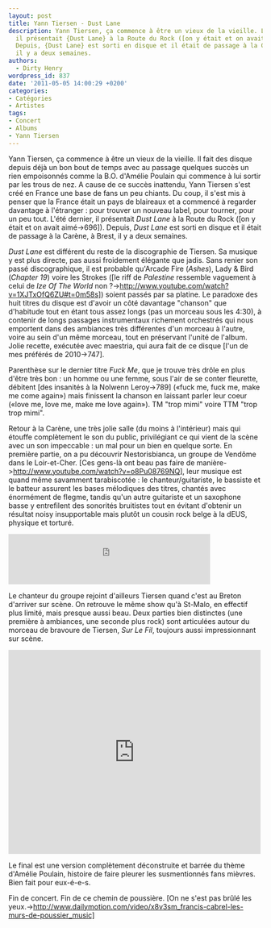 ```yaml
---
layout: post
title: Yann Tiersen - Dust Lane
description: Yann Tiersen, ça commence à être un vieux de la vieille. L'été dernier,
  il présentait {Dust Lane} à la Route du Rock ([on y était et on avait aimé->696]).
  Depuis, {Dust Lane} est sorti en disque et il était de passage à la Carène, à Brest
  il y a deux semaines.
authors:
  - Dirty Henry
wordpress_id: 837
date: '2011-05-05 14:00:29 +0200'
categories:
- Catégories
- Artistes
tags:
- Concert
- Albums
- Yann Tiersen
---
```

Yann Tiersen, ça commence à être un vieux de la vieille. Il fait des disque depuis déjà un bon bout de temps avec au passage quelques succès un rien empoisonnés comme la B.O. d'Amélie Poulain qui commence à lui sortir par les trous de nez. A cause de ce succès inattendu, Yann Tiersen s'est créé en France une base de fans un peu chiants. Du coup, il s'est mis à penser que la France était un pays de blaireaux et a commencé à regarder davantage à l'étranger : pour trouver un nouveau label, pour tourner, pour un peu tout. L'été dernier, il présentait *Dust Lane* à la Route du Rock ([on y était et on avait aimé->696]). Depuis, *Dust Lane* est sorti en disque et il était de passage à la Carène, à Brest, il y a deux semaines.

*Dust Lane* est différent du reste de la discographie de Tiersen. Sa musique y est plus directe, pas aussi froidement élégante que jadis. Sans renier son passé discographique, il est probable qu'Arcade Fire (*Ashes*), Lady & Bird (*Chapter 19*) voire les Strokes ([le riff de *Palestine* ressemble vaguement à celui de *Ize Of The World* non ?->http://www.youtube.com/watch?v=1XJTxOfQ6ZU#t=0m58s]) soient passés par sa platine. Le paradoxe des huit titres du disque est d'avoir un côté davantage "chanson" que d'habitude tout en étant tous assez longs (pas un morceau sous les 4:30), à contenir de longs passages instrumentaux richement orchestrés qui nous emportent dans des ambiances très différentes d'un morceau à l'autre, voire au sein d'un même morceau, tout en préservant l'unité de l'album. Jolie recette, exécutée avec maestria, qui aura fait de ce disque [l'un de mes préférés de 2010->747].

Parenthèse sur le dernier titre *Fuck Me*, que je trouve très drôle en plus d'être très bon : un homme ou une femme, sous l'air de se conter fleurette, débitent [des insanités à la Nolwenn Leroy->789] («fuck me, fuck me, make me come again») mais finissent la chanson en laissant parler leur coeur («love me, love me, make me love again»). TM "trop mimi" voire TTM "trop trop mimi".

Retour à la Carène, une très jolie salle (du moins à l'intérieur) mais qui étouffe complètement le son du public, privilégiant ce qui vient de la scène avec un son impeccable : un mal pour un bien en quelque sorte. En première partie, on a pu découvrir Nestorisbianca, un groupe de Vendôme dans le Loir-et-Cher. [Ces gens-là ont beau pas faire de manière->http://www.youtube.com/watch?v=o8Pu08769NQ], leur musique est quand même savamment tarabiscotée : le chanteur/guitariste, le bassiste et le batteur assurent les bases mélodiques des titres, chantés avec énormément de flegme, tandis qu'un autre guitariste et un saxophone basse y entrefilent des sonorités bruitistes tout en évitant d'obtenir un résultat noisy insupportable mais plutôt un cousin rock belge à la dEUS, physique et torturé.

<iframe width="400" height="100" style="position: relative; display: block; width: 400px; height: 100px;" src="http://bandcamp.com/EmbeddedPlayer/v=2/track=367684424/size=venti/bgcol=FFFFFF/linkcol=4285BB/" allowtransparency="true" frameborder="0"><a href="http://nestorisbianca.bandcamp.com/track/april-day">April Day by nestorisbianca</a></iframe>

Le chanteur du groupe rejoint d'ailleurs Tiersen quand c'est au Breton d'arriver sur scène. On retrouve le même show qu'à St-Malo, en effectif plus limité, mais presque aussi beau. Deux parties bien distinctes (une première à ambiances, une seconde plus rock) sont articulées autour du morceau de bravoure de Tiersen, *Sur Le Fil*, toujours aussi impressionnant sur scène. 

<iframe width="500" height="405" src="http://www.youtube.com/embed/gKqHjFtX7iE?rel=0" frameborder="0" allowfullscreen></iframe>

Le final est une version complètement déconstruite et barrée du thème d'Amélie Poulain, histoire de faire pleurer les susmentionnés fans mièvres. Bien fait pour eux-é-e-s.

Fin de concert. Fin de ce chemin de poussière. [On ne s'est pas brûlé les yeux.->http://www.dailymotion.com/video/x8v3sm_francis-cabrel-les-murs-de-poussier_music]
